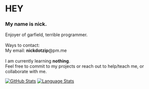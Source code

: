 # HEY
### My name is nick.
Enjoyer of garfield, terrible programmer.
<br>
<br>
Ways to contact:
<br>
My email: **nickdotzip**@pm.me
<br>
<br>
I am currently learning **nothing**.
<br>
Feel free to commit to my projects or reach out to help/teach me, or collaborate with me.

[![GitHub Stats](https://github-readme-stats.vercel.app/api/?username=nickdotzip&count_private=true&theme=tokyonight&showicons=true)]()
[![Language Stats](https://github-readme-stats.vercel.app/api/top-langs/?username=nickdotzip&langs_count=5&theme=tokyonight)]()
